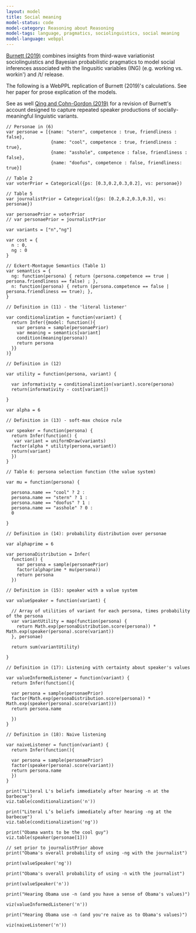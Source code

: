 ```yaml
---
layout: model
title: Social meaning
model-status: code
model-category: Reasoning about Reasoning
model-tags: language, pragmatics, sociolinguistics, social meaning
model-language: webppl
---
```


[Burnett (2019)](https://link.springer.com/article/10.1007/s10988-018-9254-y) combines insights from third-wave variationist sociolinguistics and Bayesian probabilistic pragmatics to model social inferences associated with the lingusitic variables (ING) (e.g. working vs. workin') and /t/ release.

The following is a WebPPL replication of Burnett (2019)'s calculations. See her paper for prose explication of the models. 

See as well [Qing and Cohn-Gordon (2019)](https://semanticsarchive.net/Archive/Tg3ZGI2M/Qing.pdf) for a revision of Burnett's account designed to capture repeated speaker productions of socially-meaningful linguistic variants.

~~~~
// Personae in (6)
var personae = [{name: "stern", competence : true, friendliness : false},
                 {name: "cool", competence : true, friendliness : true},
                 {name: "asshole", competence : false, friendliness : false},
                 {name: "doofus", competence : false, friendliness: true}]

// Table 2
var voterPrior = Categorical({ps: [0.3,0.2,0.3,0.2], vs: personae})

// Table 5
var journalistPrior = Categorical({ps: [0.2,0.2,0.3,0.3], vs: personae})

var personaePrior = voterPrior
// var personaePrior = journalistPrior

var variants = ["n","ng"]

var cost = {
  n : 0,
  ng : 0
}

// Eckert-Montague Semantics (Table 1)
var semantics = {
  ng: function(persona) { return (persona.competence == true | persona.friendliness == false) ; },
  n: function(persona) { return (persona.competence == false | persona.friendliness == true); },
}

// Definition in (11) - the 'literal listener'

var conditionalization = function(variant) {
  return Infer({model: function(){
    var persona = sample(personaePrior)
    var meaning = semantics[variant]
    condition(meaning(persona))
    return persona
  }}
)}

// Definition in (12)

var utility = function(persona, variant) {
  
  var informativity = conditionalization(variant).score(persona)
  return(informativity - cost[variant])
  
}

var alpha = 6

// Definition in (13) - soft-max choice rule

var speaker = function(persona) {
  return Infer(function() { 
   var variant = uniformDraw(variants)
  factor(alpha * utility(persona,variant))
  return(variant)
  }) 
}

// Table 6: persona selection function (the value system)

var mu = function(persona) {
  
  persona.name == "cool" ? 2 :
  persona.name == "stern" ? 1 :
  persona.name == "doofus" ? 1 :
  persona.name == "asshole" ? 0 :
  0
  
}

// Definition in (14): probability distribution over personae 

var alphaprime = 6

var personaDistribution = Infer(
  function() {
    var persona = sample(personaePrior)
    factor(alphaprime * mu(persona))
    return persona
  })

// Definition in (15): speaker with a value system

var valueSpeaker = function(variant) {
  
  // Array of utilities of variant for each persona, times probability of the persona
  var variantUtility = map(function(persona) {
    return Math.exp(personaDistribution.score(persona)) * Math.exp(speaker(persona).score(variant))  
  }, personae)
  
  return sum(variantUtility)
  
}

// Definition in (17): Listening with certainty about speaker's values 

var valueInformedListener = function(variant) {
  return Infer(function(){
  
  var persona = sample(personaePrior)
  factor(Math.exp(personaDistribution.score(persona)) * Math.exp(speaker(persona).score(variant)))
  return persona.name
    
  }) 
}

// Definition in (18): Naive listening 

var naiveListener = function(variant) {
  return Infer(function(){
  
  var persona = sample(personaePrior)
  factor(speaker(persona).score(variant))
  return persona.name
  }) 
}
  
print("Literal L's beliefs immediately after hearing -n at the barbecue")
viz.table(conditionalization('n'))

print("Literal L’s beliefs immediately after hearing -ng at the barbecue")
viz.table(conditionalization('ng'))

print("Obama wants to be the cool guy")
viz.table(speaker(personae[1]))

// set prior to journalistPrior above
print("Obama's overall probability of using -ng with the journalist")

print(valueSpeaker('ng'))

print("Obama's overall probability of using -n with the journalist")

print(valueSpeaker('n'))

print("Hearing Obama use -n (and you have a sense of Obama's values)")

viz(valueInformedListener('n'))

print("Hearing Obama use -n (and you're naive as to Obama's values)")

viz(naiveListener('n'))
~~~~
